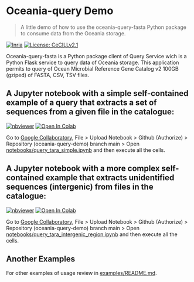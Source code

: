# Oceania-query Demo

> A little demo of how to use the oceania-query-fasta Python package to consume data from the Oceania storage.

[![Inria](https://img.shields.io/badge/Made%20in-Inria-%23e63312)](http://inria.cl)
[![License: CeCILLv2.1](https://img.shields.io/badge/license-CeCILL--v2.1-orange)](https://cecill.info/licences.en.html)

Oceania-query-fasta is a Python package client of Query Service wich is a Python Flask service to query data of Oceania storage. This application permits to query of Ocean Microbial Reference Gene Catalog v2 100GB (gziped) of FASTA, CSV, TSV files.

## A Jupyter notebook with a simple self-contained example of a query that extracts a set of sequences from a given file in the catalogue:

[![nbviewer](https://img.shields.io/badge/view%20in-nbviewer-orange.svg)](https://nbviewer.jupyter.org/github/Inria-Chile/oceania-query-demo/blob/master/notebooks/query_tara_simple.ipynb)
[![Open In Colab](https://colab.research.google.com/assets/colab-badge.svg)](https://colab.research.google.com/github/Inria-Chile/oceania-query-demo/blob/main/notebooks/query_tara_simple.ipynb)

Go to [Google Collaboratory](https://colab.research.google.com), File > Upload Notebook > Github (Authorize) > Repository (oceania-query-demo) branch main > Open [notebooks/query_tara_simple.ipynb](https://github.com/Inria-Chile/oceania-query-demo/blob/main/notebooks/query_tara_simple.ipynb) and then execute all the cells.

## A Jupyter notebook with a more complex self-contained example that extracts unidentified sequences (intergenic) from files in the catalogue:

[![nbviewer](https://img.shields.io/badge/view%20in-nbviewer-orange.svg)](https://nbviewer.jupyter.org/github/Inria-Chile/oceania-query-demo/blob/main/notebooks/query_tara_intergenic_region.ipynb)
[![Open In Colab](https://colab.research.google.com/assets/colab-badge.svg)](https://colab.research.google.com/github/Inria-Chile/oceania-query-demo/blob/main/notebooks/query_tara_intergenic_region.ipynb)

Go to [Google Collaboratory](https://colab.research.google.com), File > Upload Notebook > Github (Authorize) > Repository (oceania-query-demo) branch main > Open [notebooks/query_tara_intergenic_region.ipynb](https://github.com/Inria-Chile/oceania-query-demo/blob/main/notebooks/query_tara_intergenic_region.ipynb) and then execute all the cells.

## Another Examples

For other examples of usage review in [examples/README.md](https://github.com/Inria-Chile/oceania-query-demo/blob/main/examples/README.md).
